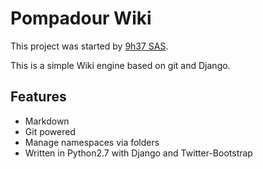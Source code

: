 # Pompadour Wiki

This project was started by [9h37 SAS](http://9h37.fr).

This is a simple Wiki engine based on git and Django.

## Features

* Markdown
* Git powered
* Manage namespaces via folders
* Written in Python2.7 with Django and Twitter-Bootstrap
